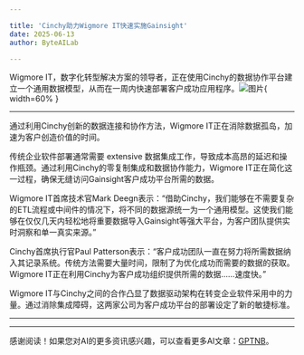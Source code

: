 ```yaml
---

title: 'Cinchy助力Wigmore IT快速实施Gainsight'
date: 2025-06-13
author: ByteAILab

---
```


Wigmore IT，数字化转型解决方案的领导者，正在使用Cinchy的数据协作平台建立一个通用数据模型，从而在一周内快速部署客户成功应用程序。![图片](https://ai-techpark.com/wp-content/uploads/Wigmore-IT.jpg){ width=60% }

---
通过利用Cinchy创新的数据连接和协作方法，Wigmore IT正在消除数据孤岛，加速为客户创造价值的时间。

传统企业软件部署通常需要 extensive 数据集成工作，导致成本高昂的延迟和操作瓶颈。通过利用Cinchy的零复制集成和数据协作能力，Wigmore IT正在简化这一过程，确保无缝访问Gainsight客户成功平台所需的数据。

Wigmore IT首席技术官Mark Deegn表示：“借助Cinchy，我们能够在不需要复杂的ETL流程或中间件的情况下，将不同的数据源统一为一个通用模型。这使我们能够在仅仅几天内轻松地将重要数据导入Gainsight等强大平台，为客户团队提供实时洞察和单一真实来源。”

Cinchy首席执行官Paul Patterson表示：“客户成功团队一直在努力将所需数据纳入其记录系统。传统方法需要大量时间，限制了为优化成功而需要的数据的获取。Wigmore IT正在利用Cinchy为客户成功组织提供所需的数据……速度快。”

Wigmore IT与Cinchy之间的合作凸显了数据驱动架构在转变企业软件采用中的力量。通过消除集成障碍，这两家公司为客户成功平台的部署设定了新的敏捷标准。

---
---
感谢阅读！如果您对AI的更多资讯感兴趣，可以查看更多AI文章：[GPTNB](https://gptnb.com)。